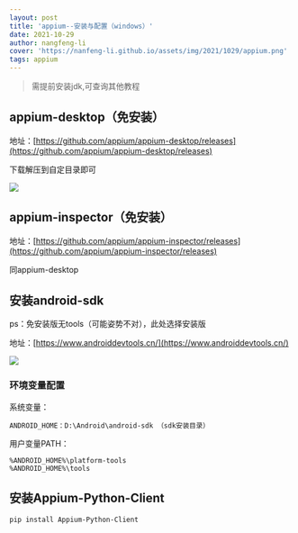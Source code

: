 ```yaml
---
layout: post
title: 'appium--安装与配置（windows）'
date: 2021-10-29
author: nangfeng-li
cover: 'https://nanfeng-li.github.io/assets/img/2021/1029/appium.png'
tags: appium
---
```


> 需提前安装jdk,可查询其他教程

## appium-desktop（免安装）

地址：[https://github.com/appium/appium-desktop/releases](https://github.com/appium/appium-desktop/releases)

下载解压到自定目录即可

![](https://nanfeng-li.github.io/assets/img/2021/1029/appium_desktop.png)

## appium-inspector（免安装）

地址：[https://github.com/appium/appium-inspector/releases](https://github.com/appium/appium-inspector/releases)

同appium-desktop

## 安装android-sdk

ps：免安装版无tools（可能姿势不对），此处选择安装版

地址：[https://www.androiddevtools.cn/](https://www.androiddevtools.cn/)

![](https://nanfeng-li.github.io/assets/img/2021/1029/sdk_tools.png)

### 环境变量配置

系统变量：

```
ANDROID_HOME：D:\Android\android-sdk （sdk安装目录）
```

用户变量PATH：

```
%ANDROID_HOME%\platform-tools
%ANDROID_HOME%\tools
```

## 安装Appium-Python-Client

```
pip install Appium-Python-Client
```



